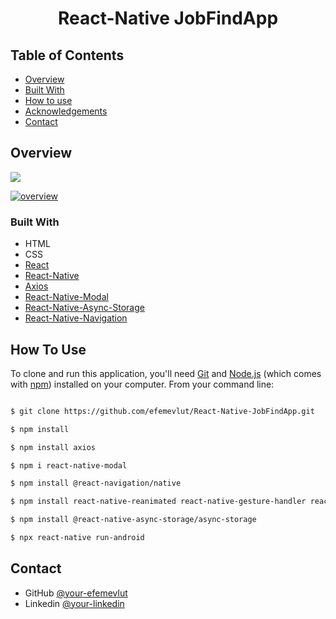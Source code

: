 

<h1 align="center">React-Native JobFindApp</h1>




## Table of Contents

- [Overview](#overview)
- [Built With](#built-with)
- [How to use](#how-to-use)
- [Acknowledgements](#acknowledgements)
- [Contact](#contact)

<!-- OVERVIEW -->

## Overview
[![](https://camo.githubusercontent.com/241d4106ff5edca2ee25e04dcf4546fad9d20b626f7a10990307e8f83e95459f/68747470733a2f2f696d672e736869656c64732e696f2f62616467652f796f75747562652d2532334646303030302e7376673f267374796c653d666f722d7468652d6261646765266c6f676f3d796f7574756265266c6f676f436f6c6f723d7768697465253232)](https://www.youtube.com/watch?v=fPdrPmHb4Fw)

[![overview](https://r.resimlink.com/nKfZUuD.png)](https://www.youtube.com/watch?v=fPdrPmHb4Fw "JobFindApp Overview")

### Built With



- HTML
- CSS
- [React](https://reactjs.org/)
- [React-Native](https://reactnative.dev/)
- [Axios](https://github.com/axios/axios)
- [React-Native-Modal](https://github.com/react-native-modal/react-native-modal)
- [React-Native-Async-Storage](https://react-native-async-storage.github.io/async-storage/)
- [React-Native-Navigation](https://reactnavigation.org/)



## How To Use



To clone and run this application, you'll need [Git](https://git-scm.com) and [Node.js](https://nodejs.org/en/download/) (which comes with [npm](http://npmjs.com)) installed on your computer. From your command line:

```bash

$ git clone https://github.com/efemevlut/React-Native-JobFindApp.git

$ npm install

$ npm install axios

$ npm i react-native-modal

$ npm install @react-navigation/native

$ npm install react-native-reanimated react-native-gesture-handler react-native-screens react-native-safe-area-context @react-native-community/masked-view

$ npm install @react-native-async-storage/async-storage

$ npx react-native run-android

```

## Contact

- GitHub [@your-efemevlut](https://github.com/efemevlut)
- Linkedin [@your-linkedin](https://www.linkedin.com/in/mevl%C3%BCt-efe-5465221b8/)

